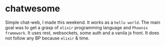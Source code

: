 # chatwesome

Simple chat-web, I made this weekend. It works as a `hello world`. The main goal was to get a grasp of `elixir` programming language and `Phoenix framework`.
It uses rest, websockets, some auth and a vanila js front. It does not follow any BP because `elixir` & time.
